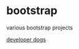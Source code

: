 # bootstrap

various bootstrap projects

[developer dogs](https://chriswilkinsoncodes.github.io/bootstrap/pure_bootstrap_website/index.html)